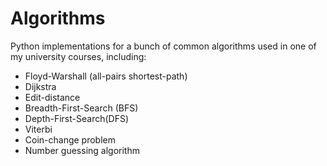 # Algorithms

Python implementations for a bunch of common algorithms used in one of my university courses, including:

- Floyd-Warshall (all-pairs shortest-path)
- Dijkstra
- Edit-distance
- Breadth-First-Search (BFS)
- Depth-First-Search(DFS)
- Viterbi
- Coin-change problem
- Number guessing algorithm
